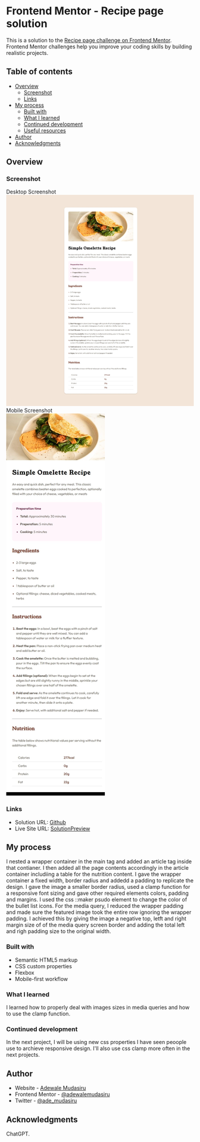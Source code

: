 # Frontend Mentor - Recipe page solution

This is a solution to the [Recipe page challenge on Frontend Mentor](https://www.frontendmentor.io/challenges/recipe-page-KiTsR8QQKm). Frontend Mentor challenges help you improve your coding skills by building realistic projects. 

## Table of contents

- [Overview](#overview)
  - [Screenshot](#screenshot)
  - [Links](#links)
- [My process](#my-process)
  - [Built with](#built-with)
  - [What I learned](#what-i-learned)
  - [Continued development](#continued-development)
  - [Useful resources](#useful-resources)
- [Author](#author)
- [Acknowledgments](#acknowledgments)

## Overview

### Screenshot

Desktop Screenshot
![Desktop Screenshot](./screenshots/desktop.jpeg)
Mobile Screenshot <br />
![Mobile Screenshot](./screenshots/mobile.jpeg)

### Links

- Solution URL: [Github](https://github.com/adewalemudasiru/Blog-Preview-Card)
- Live Site URL: [SolutionPreview](https://adewalemudasiru.github.io/Blog-Preview-Card/)

## My process

I nested a wrapper container in the main tag and added an article tag inside that contianer. I then added all the page contents accordingly in the article container includiing a table for the nutrition content. I gave the wrapper container a fixed width, border radius and addedd a padding to replicate the design. I gave the image a smaller border radius, used a clamp function for a responsive font sizing and gave other required elements colors, padding and margins. I used the css ::maker psudo element to change the color of the bullet list icons. For the media query, I reduced the wrapper padding and made sure the featured image took the entire row ignoring the wrapper padding. I achieved this by giving the image a negative top, letft and right margin size of of the media query screen border and adding the total left and righ padding size to the original width. 

### Built with

- Semantic HTML5 markup
- CSS custom properties
- Flexbox
- Mobile-first workflow

### What I learned

I learned how to properly deal with images sizes in media queries and how to use the clamp function.

### Continued development

In the next project, I will be using new css properties I have seen peoople use to archieve responsive design. I'll also use css clamp more often in the next projects.

## Author

- Website - [Adewale Mudasiru](https://www.your-site.com)
- Frontend Mentor - [@adewalemudasiru](https://www.frontendmentor.io/profile/adewalemudasiru)
- Twitter - [@ade_mudasiru](https://www.twitter.com/ade_mudasiru)

## Acknowledgments

ChatGPT.